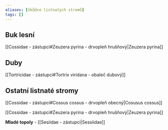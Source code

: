 ```yaml
---
aliases: [škůdce listnatých stromů]
tags: []
---
```


## Buk lesní

[[Cossidae - zástupci#Zeuzera pyrina - drvopleň hrušňový|Zeuzera pyrina]]

## Duby
[[Tortricidae - zástupci#Tortrix viridana - obaleč dubový]]

## Ostatní listnaté stromy
[[Cossidae - zástupci#Cossus cossus - drvopleň obecný|Cosusus cossus]]

[[Cossidae - zástupci#Zeuzera pyrina - drvopleň hrušňový|Zeuzera pyrina]]

**Mladé topoly** - [[Sesiidae - zástupci|Sessiidae]]
